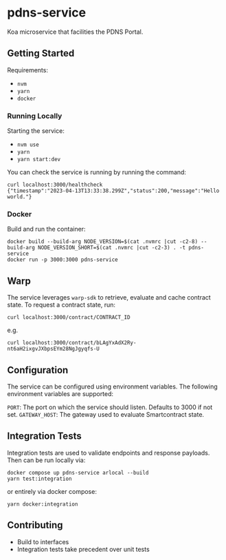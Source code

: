 # pdns-service

Koa microservice that facilities the PDNS Portal.

## Getting Started

Requirements:

- `nvm`
- `yarn`
- `docker`

### Running Locally

Starting the service:

- `nvm use`
- `yarn`
- `yarn start:dev`

You can check the service is running by running the command:

```shell
curl localhost:3000/healthcheck
{"timestamp":"2023-04-13T13:33:38.299Z","status":200,"message":"Hello world."}
```

### Docker

Build and run the container:

```shell
docker build --build-arg NODE_VERSION=$(cat .nvmrc |cut -c2-8) --build-arg NODE_VERSION_SHORT=$(cat .nvmrc |cut -c2-3) . -t pdns-service
docker run -p 3000:3000 pdns-service
```

## Warp

The service leverages `warp-sdk` to retrieve, evaluate and cache contract state. To request a contract state, run:

```shell
curl localhost:3000/contract/CONTRACT_ID
```

e.g.

```shell
curl localhost:3000/contract/bLAgYxAdX2Ry-nt6aH2ixgvJXbpsEYm28NgJgyqfs-U
```

## Configuration

The service can be configured using environment variables. The following environment variables are supported:

`PORT`: The port on which the service should listen. Defaults to 3000 if not set.
`GATEWAY_HOST`: The gateway used to evaluate Smartcontract state.

## Integration Tests

Integration tests are used to validate endpoints and response payloads. Then can be run locally via:

```shell
docker compose up pdns-service arlocal --build
yarn test:integration
```

or entirely via docker compose:

```shell
yarn docker:integration
```

## Contributing

- Build to interfaces
- Integration tests take precedent over unit tests
